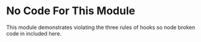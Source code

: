 # No Code For This Module

This module demonstrates violating the three rules of hooks so node broken code in included here.